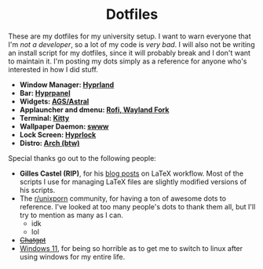 <h1 align=center>Dotfiles</h1>

These are my dotfiles for my university setup. I want to warn everyone that I'm *not a developer*, so a lot of my code is *very bad*. I will also not be writing an install script for my dotfiles, since it will probably break and I don't want to maintain it. I'm posting my dots simply as a reference for anyone who's interested in how I did stuff.

- **Window Manager: [Hyprland](hyprland.org)**
- **Bar: [Hyprpanel](https://hyprpanel.com/)**
- **Widgets: [AGS/Astral](https://aylur.github.io/astal/)**
- **Applauncher and dmenu: [Rofi, Wayland Fork](https://github.com/lbonn/rofi)**
- **Terminal: [Kitty](https://sw.kovidgoyal.net/kitty/)**
- **Wallpaper Daemon: [swww](https://github.com/LGFae/swww)**
- **Lock Screen: [Hyprlock](https://github.com/hyprwm/hyprlock)**
- **Distro: [Arch (btw)](https://archlinux.org/)**

Special thanks go out to the following people:

- **Gilles Castel (RIP)**, for his [blog posts](https://castel.dev/) on LaTeX workflow. Most of the scripts I use for managing LaTeX files are slightly modified versions of his scripts.
- The [r/unixporn](https://www.reddit.com/r/unixporn/) community, for having a ton of awesome dots to reference. I've looked at too many people's dots to thank them all, but I'll try to mention as many as I can.
    - idk
    - lol
- [~~Chatgpt~~](https://chatgpt.com/)
- [Windows 11](https://www.microsoft.com/en-us/software-download/windows11), for being so horrible as to get me to switch to linux after using windows for my entire life.
